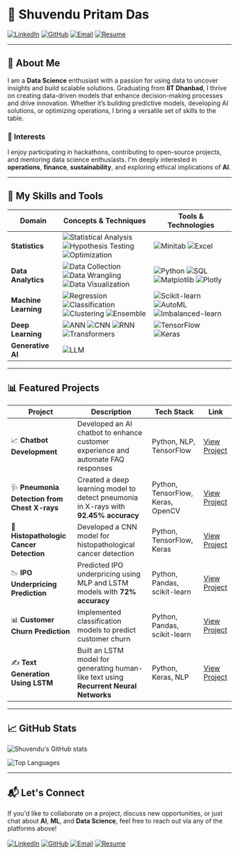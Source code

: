 # 🌟 Shuvendu Pritam Das

[![LinkedIn](https://img.shields.io/badge/LinkedIn-%230077B5.svg?style=for-the-badge&logo=linkedin&logoColor=white)](http://linkedin.com/in/shuvendupritamdas) 
[![GitHub](https://img.shields.io/badge/GitHub-%2312100E.svg?style=for-the-badge&logo=github&logoColor=white)](https://github.com/SPritamDas) 
[![Email](https://img.shields.io/badge/Email-%23D14836.svg?style=for-the-badge&logo=gmail&logoColor=white)](mailto:23mt0389@iitism.ac) 
[![Resume](https://img.shields.io/badge/Download%20Resume-%2300BFFF.svg?style=for-the-badge&logo=pdf&logoColor=white)](link_to_your_resume_here)

---

## 📝 About Me

I am a **Data Science** enthusiast with a passion for using data to uncover insights and build scalable solutions. Graduating from **IIT Dhanbad**, I thrive on creating data-driven models that enhance decision-making processes and drive innovation. Whether it’s building predictive models, developing AI solutions, or optimizing operations, I bring a versatile set of skills to the table.

### 🌱 Interests
I enjoy participating in hackathons, contributing to open-source projects, and mentoring data science enthusiasts. I'm deeply interested in **operations**, **finance**, **sustainability**, and exploring ethical implications of **AI**.

---

## 🔧 My Skills and Tools

| **Domain**            | **Concepts & Techniques**                                                                 | **Tools & Technologies**                                                                                         |
|-----------------------|--------------------------------------------------------------------------------------------|------------------------------------------------------------------------------------------------------------------|
| **Statistics**         | ![Statistical Analysis](https://img.shields.io/badge/Statistical%20Analysis-%234B8B3B.svg?style=flat-square) ![Hypothesis Testing](https://img.shields.io/badge/Hypothesis%20Testing-%234B8B3B.svg?style=flat-square) ![Optimization](https://img.shields.io/badge/Optimization-%234B8B3B.svg?style=flat-square) | ![Minitab](https://img.shields.io/badge/Minitab-%23FF4500.svg?style=flat-square) ![Excel](https://img.shields.io/badge/Excel-%23FF4500.svg?style=flat-square) |
| **Data Analytics**     | ![Data Collection](https://img.shields.io/badge/Data%20Collection-%2300BFFF.svg?style=flat-square) ![Data Wrangling](https://img.shields.io/badge/Data%20Wrangling-%2300BFFF.svg?style=flat-square) ![Data Visualization](https://img.shields.io/badge/Data%20Visualization-%2300BFFF.svg?style=flat-square) | ![Python](https://img.shields.io/badge/Python-%23FF4500.svg?style=flat-square) ![SQL](https://img.shields.io/badge/SQL-%23FF4500.svg?style=flat-square) ![Matplotlib](https://img.shields.io/badge/Matplotlib-%23FF4500.svg?style=flat-square) ![Plotly](https://img.shields.io/badge/Plotly-%23FF4500.svg?style=flat-square) |
| **Machine Learning**   | ![Regression](https://img.shields.io/badge/Regression-%234B8B3B.svg?style=flat-square) ![Classification](https://img.shields.io/badge/Classification-%234B8B3B.svg?style=flat-square) ![Clustering](https://img.shields.io/badge/Clustering-%234B8B3B.svg?style=flat-square) ![Ensemble](https://img.shields.io/badge/Ensemble-%234B8B3B.svg?style=flat-square) | ![Scikit-learn](https://img.shields.io/badge/Scikit--learn-%23FF4500.svg?style=flat-square) ![AutoML](https://img.shields.io/badge/AutoML-%23FF4500.svg?style=flat-square) ![Imbalanced-learn](https://img.shields.io/badge/imbalanced--learn-%23FF4500.svg?style=flat-square) |
| **Deep Learning**      | ![ANN](https://img.shields.io/badge/ANN-%2300BFFF.svg?style=flat-square) ![CNN](https://img.shields.io/badge/CNN-%2300BFFF.svg?style=flat-square) ![RNN](https://img.shields.io/badge/RNN-%2300BFFF.svg?style=flat-square) ![Transformers](https://img.shields.io/badge/Transformers-%2300BFFF.svg?style=flat-square) | ![TensorFlow](https://img.shields.io/badge/TensorFlow-%23FF4500.svg?style=flat-square) ![Keras](https://img.shields.io/badge/Keras-%23FF4500.svg?style=flat-square) |
| **Generative AI**      | ![LLM](https://img.shields.io/badge/LLM-%234B8B3B.svg?style=flat-square) |  |

---

## 📊 Featured Projects

| Project                                      | Description                                                                      | Tech Stack                            | Link                                                                                          |
|----------------------------------------------|----------------------------------------------------------------------------------|---------------------------------------|-----------------------------------------------------------------------------------------------|
| 📈 **Chatbot Development**                   | Developed an AI chatbot to enhance customer experience and automate FAQ responses | Python, NLP, TensorFlow               | [View Project](https://github.com/SPritamDas/My-Projects/tree/main/Chatbot%20Development)      |
| 🩺 **Pneumonia Detection from Chest X-rays**  | Created a deep learning model to detect pneumonia in X-rays with **92.45% accuracy** | Python, TensorFlow, Keras, OpenCV    | [View Project](https://github.com/SPritamDas/My-Projects/tree/main/Medical/Pneumonia%20Detection) |
| 🧬 **Histopathologic Cancer Detection**       | Developed a CNN model for histopathological cancer detection                       | Python, TensorFlow, Keras             | [View Project](https://github.com/SPritamDas/My-Projects/tree/main/Medical/Cancer%20Detection) |
| 📉 **IPO Underpricing Prediction**            | Predicted IPO underpricing using MLP and LSTM models with **72% accuracy**         | Python, Pandas, scikit-learn          | [View Project](https://github.com/SPritamDas/My-Projects/tree/main/Financial/IPO%20Underpricing) |
| 📊 **Customer Churn Prediction**             | Implemented classification models to predict customer churn                       | Python, Pandas, scikit-learn          | [View Project](https://github.com/SPritamDas/My-Projects/tree/main/Business/Customer%20Churn)  |
| ✍️ **Text Generation Using LSTM**             | Built an LSTM model for generating human-like text using **Recurrent Neural Networks** | Python, Keras, NLP                  | [View Project](https://github.com/SPritamDas/My-Projects/tree/main/Text/Text%20Generation)     |

---

## 📈 GitHub Stats

![Shuvendu's GitHub stats](https://github-readme-stats.vercel.app/api?username=SPritamDas&show_icons=true&theme=radical)

![Top Languages](https://github-readme-stats.vercel.app/api/top-langs/?username=SPritamDas&layout=compact&theme=radical)

---

## 📬 Let's Connect

If you'd like to collaborate on a project, discuss new opportunities, or just chat about **AI**, **ML**, and **Data Science**, feel free to reach out via any of the platforms above!
<br>
<br>
[![LinkedIn](https://img.shields.io/badge/LinkedIn-%230077B5.svg?style=for-the-badge&logo=linkedin&logoColor=white)](http://linkedin.com/in/shuvendupritamdas) 
[![GitHub](https://img.shields.io/badge/GitHub-%2312100E.svg?style=for-the-badge&logo=github&logoColor=white)](https://github.com/SPritamDas) 
[![Email](https://img.shields.io/badge/Email-%23D14836.svg?style=for-the-badge&logo=gmail&logoColor=white)](mailto:23mt0389@iitism.ac) 
[![Resume](https://img.shields.io/badge/Download%20Resume-%2300BFFF.svg?style=for-the-badge&logo=pdf&logoColor=white)](link_to_your_resume_here)

